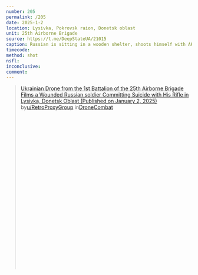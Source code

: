 ```yaml
---
number: 205
permalink: /205
date: 2025-1-2
location: Lysivka, Pokrovsk raion, Donetsk oblast
unit: 25th Airborne Brigade
source: https://t.me/DeepStateUA/21015
caption: Russian is sitting in a wooden shelter, shoots himself with AK to his temple
timecode: 
method: shot
nsfl: 
inconclusive: 
comment: 
---
```

<blockquote class="reddit-embed-bq" style="height:500px" data-embed-height="586"><a href="https://www.reddit.com/r/DroneCombat/comments/1hs6ksv/ukrainian_drone_from_the_1st_battalion_of_the/">Ukrainian Drone from the 1st Battalion of the 25th Airborne Brigade Films a Wounded Russian soldier Committing Suicide with His Rifle in Lysivka, Donetsk Oblast (Published on January 2, 2025)</a><br> by<a href="https://www.reddit.com/user/RetroProxyGroup/">u/RetroProxyGroup</a> in<a href="https://www.reddit.com/r/DroneCombat/">DroneCombat</a></blockquote><script async="" src="https://embed.reddit.com/widgets.js" charset="UTF-8"></script>